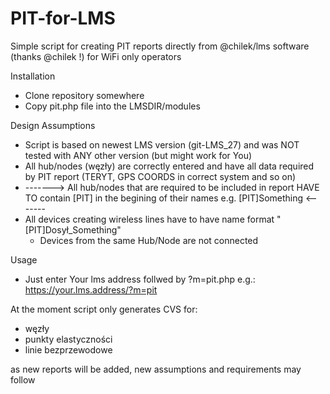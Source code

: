 # PIT-for-LMS
Simple script for creating PIT reports directly from @chilek/lms software (thanks @chilek !) for WiFi only operators

Installation
- Clone repository somewhere 
- Copy pit.php file into the LMSDIR/modules

Design Assumptions
- Script is based on newest LMS version (git-LMS_27) and was NOT tested with ANY other version (but might work for You)
- All hub/nodes (węzły) are correctly entered and have all data required by PIT report (TERYT, GPS COORDS in correct system and so on)
- -------> All hub/nodes that are required to be included in report HAVE TO contain [PIT] in the begining of their names e.g. [PIT]Something <-------
- All devices creating wireless lines have to have name format "[PIT]Dosył_Something"
    - Devices from the same Hub/Node are not connected

Usage
- Just enter Your lms address follwed by ?m=pit.php e.g.: https://your.lms.address/?m=pit

At the moment script only generates CVS for:
- węzły
- punkty elastyczności
- linie bezprzewodowe

as new reports will be added, new assumptions and requirements may follow
